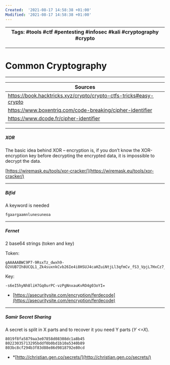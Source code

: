 ```yaml
---
Created:  '2021-08-17 14:58:38 +01:00'
Modified: '2021-08-17 14:58:38 +01:00'
---
```


| Tags: #tools #ctf #pentesting #infosec #kali #cryptography #crypto |
| ----- |

---


# Common Cryptography

---


| Sources                                                           |
| ----------------------------------------------------------------- |
| https://book.hacktricks.xyz/crypto/crypto-ctfs-tricks#easy-crypto |
| https://www.boxentriq.com/code-breaking/cipher-identifier         |
| https://www.dcode.fr/cipher-identifier |

---

##### XOR
The basic idea behind XOR – encryption is, if you don’t know the XOR-encryption key before decrypting the encrypted data, it is impossible to decrypt the data.

[https://wiremask.eu/tools/xor-cracker/](https://wiremask.eu/tools/xor-cracker/)

---

##### Bifid

A keyword is needed
```text
fgaargaamnlunesuneoa
```


---


##### Fernet

2 base64 strings (token and key)

Token:
```text
gAAAAABWC9P7-9RsxTz_dwxh9-O2VUB7Ih8UCQL1_Zk4suxnkCvb26Ie4i8HSUJ4caHZuiNtjLl3qfmCv_fS3_VpjL7HxCz7_Q==
```
Key:
```text
-s6eI5hyNh8liH7Gq0urPC-vzPgNnxauKvRO4g03oYI=
```

- [https://asecuritysite.com/encryption/ferdecode](https://asecuritysite.com/encryption/ferdecode)
    
---


##### Samir Secret Sharing

A secret is split in X parts and to recover it you need Y parts (_Y <=X_).

```text
8019f8fa5879aa3e07858d08308dc1a8b45
80223035713295bddf0b0bd1b10a5340b89
803bc8cf294b3f83d88e86d9818792e80cd
```

* *[http://christian.gen.co/secrets/](http://christian.gen.co/secrets/)
